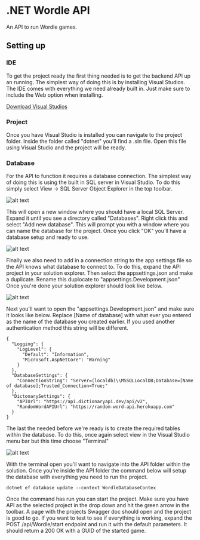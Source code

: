 # .NET Wordle API

An API to run Wordle games. 

## Setting up

### IDE

To get the project ready the first thing needed is to get the backend API up an running. The simplest way of doing this is by installing Visual Studios. The IDE comes with everything we need already built in. Just make sure to include the Web option when installing. 

[Download Visual Studios](https://visualstudio.microsoft.com/downloads/)

### Project

Once you have Visual Studio is installed you can navigate to the project folder. Inside the folder called "dotnet" you'll find a .sln file. Open this file using Visual Studio and the project will be ready. 

### Database

For the API to function it requires a database connection. The simplest way of doing this is using the built in SQL server in Visual Studio. To do this simply select View -> SQL Server Object Explorer in the top toolbar. 

![alt text](https://i.imgur.com/brEGgVq.png "View menu option inside Visual Studio")

This will open a new window where you should have a local SQL Server. Expand it until you see a directory called "Databases". Right click this and select "Add new database". This will prompt you with a window where you can name the database for the project. Once you click "OK" you'll have a database setup and ready to use. 

![alt text](https://i.imgur.com/B5b4hF4.png "Database creation prompt")

Finally we also need to add in a connection string to the app settings file so the API knows what database to connect to. To do this, expand the API project in your solution explorer. Then select the appsettings.json and make a duplicate. Rename this duplocate to "appsettings.Development.json" Once you're done your solution explorer should look like below. 

![alt text](https://i.imgur.com/3b3rMKY.png "Solution explorer")

Next you'll want to open the "appsettings.Development.json" and make sure it looks like below. Replace [Name of database] with what ever you entered as the name of the database you created earlier. If you used another authentication method this string will be different. 

```
{
  "Logging": {
    "LogLevel": {
      "Default": "Information",
      "Microsoft.AspNetCore": "Warning"
    }
  },
  "DatabaseSettings": {
    "ConnectionString": "Server=(localdb)\\MSSQLLocalDB;Database=[Name of database];Trusted_Connection=True;"
  },
  "DictonarySettings": {
    "APIUrl": "https://api.dictionaryapi.dev/api/v2",
    "RandomWordAPIUrl": "https://random-word-api.herokuapp.com"
  }
}
```

The last the needed before we're ready is to create the required tables within the database. To do this, once again select view in the Visual Studio menu bar but this time choose "Terminal" 

![alt text](https://i.imgur.com/UN9n4py.png "Menu for terminal")

With the terminal open you'll want to navigate into the API folder within the solution. Once you're inside the API folder the command below will setup the database with everything you need to run the project. 

```
dotnet ef database update --context WordleDatabaseContex
```

Once the command has run you can start the project. Make sure you have API as the selected project in the drop down and hit the green arrow in the toolbar. A page with the projects Swagger doc should open and the project is good to go. If you want to test to see if everything is working,  expand the POST /api/Wordle/start endpoint and run it with the default parameters. It should return a 200 OK with a GUID of the started game. 







